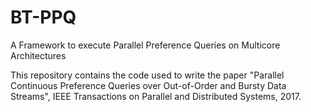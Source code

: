 # BT-PPQ
A Framework to execute Parallel Preference Queries on Multicore Architectures

This repository contains the code used to write the paper "Parallel Continuous Preference Queries over Out-of-Order and Bursty Data Streams", IEEE Transactions on Parallel and Distributed Systems, 2017.

